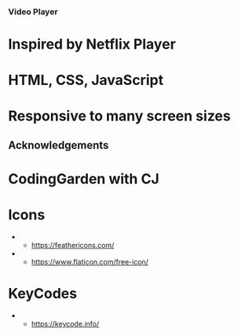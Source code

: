 ### Video Player
# Inspired by Netflix Player
# HTML, CSS, JavaScript
# Responsive to many screen sizes

## Acknowledgements
# CodingGarden with CJ
# Icons 
* - https://feathericons.com/
* - https://www.flaticon.com/free-icon/
# KeyCodes
* - https://keycode.info/